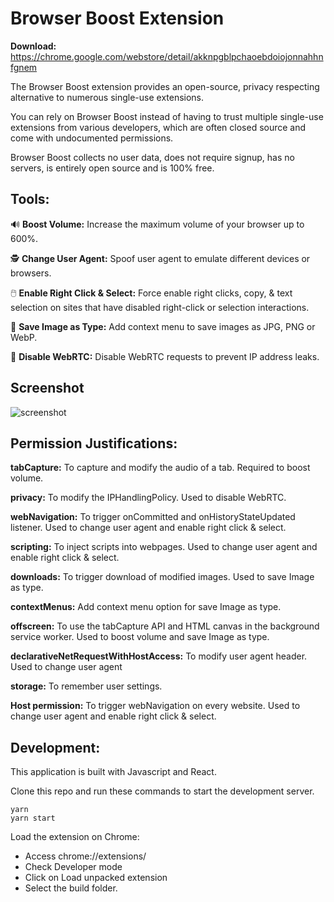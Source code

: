 # Browser Boost Extension

**Download:** https://chrome.google.com/webstore/detail/akknpgblpchaoebdoiojonnahhnfgnem

The Browser Boost extension provides an open-source, privacy respecting alternative to numerous single-use extensions.

You can rely on Browser Boost instead of having to trust multiple single-use extensions from various developers, which are often closed source and come with undocumented permissions.

Browser Boost collects no user data, does not require signup, has no servers, is entirely open source and is 100% free.

## Tools:

🔊 **Boost Volume:** Increase the maximum volume of your browser up to 600%.

🕵️ **Change User Agent:** Spoof user agent to emulate different devices or browsers.

🖱️ **Enable Right Click & Select:** Force enable right clicks, copy, & text selection on sites that have disabled right-click or selection interactions.

💾 **Save Image as Type:** Add context menu to save images as JPG, PNG or WebP.

💬 **Disable WebRTC:** Disable WebRTC requests to prevent IP address leaks.

## Screenshot

![screenshot](https://raw.githubusercontent.com/BrowserBoost/extension/master/promo/screenshot2.png)

## Permission Justifications:

**tabCapture:** To capture and modify the audio of a tab. Required to boost volume. 

**privacy:** To modify the IPHandlingPolicy. Used to disable WebRTC.

**webNavigation:** To trigger onCommitted and onHistoryStateUpdated listener. Used to change user agent and enable right click & select. 

**scripting:** To inject scripts into webpages. Used to change user agent and enable right click & select. 

**downloads:** To trigger download of modified images. Used to save Image as type.

**contextMenus:** Add context menu option for save Image as type.

**offscreen:** To use the tabCapture API and HTML canvas in the background service worker. Used to boost volume and save Image as type. 

**declarativeNetRequestWithHostAccess:** To modify user agent header. Used to change user agent

**storage:** To remember user settings.

**Host permission:** To trigger webNavigation on every website. Used to change user agent and enable right click & select. 

## Development:

This application is built with Javascript and React.

Clone this repo and run these commands to start the development server.

```
yarn
yarn start
```

Load the extension on Chrome:

- Access chrome://extensions/
- Check Developer mode
- Click on Load unpacked extension
- Select the build folder.
